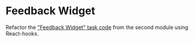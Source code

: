 # Feedback Widget

Refactor the
<a href="https://github.com/Iryna-Holova/goit-react-woolf-hw-02-feedback" target="_blank">"Feedback
Widget" task code</a> from the second module using React-hooks.
